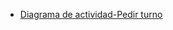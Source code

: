 - [Diagrama de actividad-Pedir turno](https://drive.google.com/file/d/1uu0ZPcoMnmCqQgyFbqZSFEYWM3nM0aiR/view?usp=sharing)
